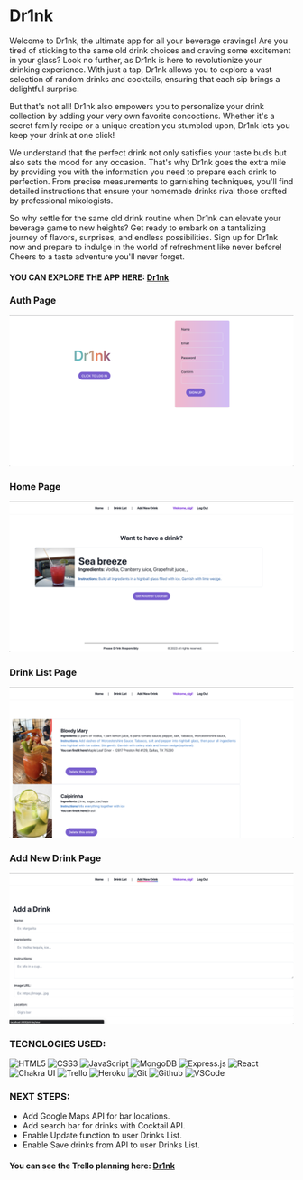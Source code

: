 # Dr1nk 

Welcome to Dr1nk, the ultimate app for all your beverage cravings! Are you tired of sticking to the same old drink choices and craving some excitement in your glass? Look no further, as Dr1nk is here to revolutionize your drinking experience. With just a tap, Dr1nk allows you to explore a vast selection of random drinks and cocktails, ensuring that each sip brings a delightful surprise.

But that's not all! Dr1nk also empowers you to personalize your drink collection by adding your very own favorite concoctions. Whether it's a secret family recipe or a unique creation you stumbled upon, Dr1nk lets you keep your drink at one click!

We understand that the perfect drink not only satisfies your taste buds but also sets the mood for any occasion. That's why Dr1nk goes the extra mile by providing you with the information you need to prepare each drink to perfection. From precise measurements to garnishing techniques, you'll find detailed instructions that ensure your homemade drinks rival those crafted by professional mixologists.

So why settle for the same old drink routine when Dr1nk can elevate your beverage game to new heights? Get ready to embark on a tantalizing journey of flavors, surprises, and endless possibilities. Sign up for Dr1nk now and prepare to indulge in the world of refreshment like never before! Cheers to a taste adventure you'll never forget.

#### YOU CAN EXPLORE THE APP HERE: [Dr1nk](https://dr1nk-app.herokuapp.com/)

### Auth Page

![Auth Page](/public/assets/Signup.png)

### Home Page

![Home Page](/public/assets/apicocktail.png)

### Drink List Page

![Drink List Page](/public/assets/drinkspage.png)

### Add New Drink Page

![Add New Drink Page](/public/assets/addform.png)

### TECNOLOGIES USED:
![HTML5](https://img.shields.io/badge/-HTML5-05122A?style=flat&logo=html5)
![CSS3](https://img.shields.io/badge/-CSS-05122A?style=flat&logo=css3)
![JavaScript](https://img.shields.io/badge/-JavaScript-05122A?style=flat&logo=javascript)
![MongoDB](https://img.shields.io/badge/MongoDB-%234ea94b.svg?style=for-the-badge&logo=mongodb&logoColor=white)
![Express.js](https://img.shields.io/badge/express.js-%23404d59.svg?style=for-the-badge&logo=express&logoColor=%2361DAFB)
![React](https://img.shields.io/badge/react-%2320232a.svg?style=for-the-badge&logo=react&logoColor=%2361DAFB)
![Chakra UI](https://img.shields.io/badge/chakra-%234ED1C5.svg?style=for-the-badge&logo=chakraui&logoColor=white)
![Trello](https://img.shields.io/badge/-Trello-05122A?style=flat&logo=trello)
![Heroku](https://img.shields.io/badge/-Heroku-05122A?style=flat&logo=heroku)
![Git](https://img.shields.io/badge/-Git-05122A?style=flat&logo=git)
![Github](https://img.shields.io/badge/-GitHub-05122A?style=flat&logo=github)
![VSCode](https://img.shields.io/badge/-VS_Code-05122A?style=flat&logo=visualstudio)

### NEXT STEPS: 
* Add Google Maps API for bar locations.
* Add search bar for drinks with Cocktail API.
* Enable Update function to user Drinks List.
* Enable Save drinks from API to user Drinks List.

#### You can see the Trello planning here: [Dr1nk](https://trello.com/b/NIjhEX8t/drinks-app)